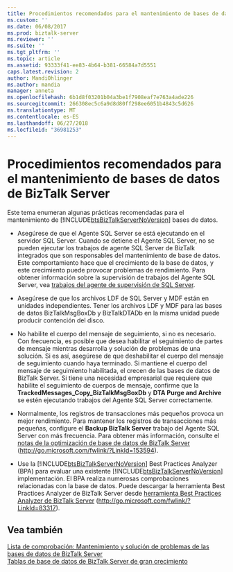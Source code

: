 ```yaml
---
title: Procedimientos recomendados para el mantenimiento de bases de datos de BizTalk Server | Microsoft Docs
ms.custom: ''
ms.date: 06/08/2017
ms.prod: biztalk-server
ms.reviewer: ''
ms.suite: ''
ms.tgt_pltfrm: ''
ms.topic: article
ms.assetid: 93333f41-ee83-4b64-b381-66584a7d5551
caps.latest.revision: 2
author: MandiOhlinger
ms.author: mandia
manager: anneta
ms.openlocfilehash: 6b1d8f03201b04a3be1f7908eaf7e763a4ade226
ms.sourcegitcommit: 266308ec5c6a9d8d80ff298ee6051b4843c5d626
ms.translationtype: MT
ms.contentlocale: es-ES
ms.lasthandoff: 06/27/2018
ms.locfileid: "36981253"
---
```

# <a name="best-practices-for-maintaining-biztalk-server-databases"></a>Procedimientos recomendados para el mantenimiento de bases de datos de BizTalk Server
Este tema enumeran algunas prácticas recomendadas para el mantenimiento de [!INCLUDE[btsBizTalkServerNoVersion](../includes/btsbiztalkservernoversion-md.md)] bases de datos.  
  
- Asegúrese de que el Agente SQL Server se está ejecutando en el servidor SQL Server. Cuando se detiene el Agente SQL Server, no se pueden ejecutar los trabajos de agente SQL Server de BizTalk integrados que son responsables del mantenimiento de base de datos. Este comportamiento hace que el crecimiento de la base de datos, y este crecimiento puede provocar problemas de rendimiento. Para obtener información sobre la supervisión de trabajos del Agente SQL Server, vea [trabajos del agente de supervisión de SQL Server](../technical-guides/monitoring-sql-server-agent-jobs.md).  
  
- Asegúrese de que los archivos LDF de SQL Server y MDF están en unidades independientes. Tener los archivos LDF y MDF para las bases de datos BizTalkMsgBoxDb y BizTalkDTADb en la misma unidad puede producir contención del disco.  
  
- No habilite el cuerpo del mensaje de seguimiento, si no es necesario. Con frecuencia, es posible que desea habilitar el seguimiento de partes de mensaje mientras desarrolla y solución de problemas de una solución. Si es así, asegúrese de que deshabilitar el cuerpo del mensaje de seguimiento cuando haya terminado. Si mantiene el cuerpo del mensaje de seguimiento habilitada, el crecen de las bases de datos de BizTalk Server. Si tiene una necesidad empresarial que requiere que habilite el seguimiento de cuerpos de mensaje, confirme que la **TrackedMessages_Copy_BizTalkMsgBoxDb** y **DTA Purge and Archive** se estén ejecutando trabajos del Agente SQL Server correctamente.  
  
- Normalmente, los registros de transacciones más pequeños provoca un mejor rendimiento. Para mantener los registros de transacciones más pequeñas, configure el **Backup BizTalk Server** trabajo del Agente SQL Server con más frecuencia. Para obtener más información, consulte el [notas de la optimización de base de datos de BizTalk Server](http://go.microsoft.com/fwlink/?LinkId=153594) (http://go.microsoft.com/fwlink/?LinkId=153594).  
  
- Use la [!INCLUDE[btsBizTalkServerNoVersion](../includes/btsbiztalkservernoversion-md.md)] Best Practices Analyzer (BPA) para evaluar una existente [!INCLUDE[btsBizTalkServerNoVersion](../includes/btsbiztalkservernoversion-md.md)] implementación. El BPA realiza numerosas comprobaciones relacionadas con la base de datos. Puede descargar la herramienta Best Practices Analyzer de BizTalk Server desde [herramienta Best Practices Analyzer de BizTalk Server](http://go.microsoft.com/fwlink/?LinkId=83317) (<http://go.microsoft.com/fwlink/?LinkId=83317>).  
  
## <a name="see-also"></a>Vea también  
 [Lista de comprobación: Mantenimiento y solución de problemas de las bases de datos de BizTalk Server](~/technical-guides/checklist-maintaining-and-troubleshooting-biztalk-server-databases.md)   
 [Tablas de base de datos de BizTalk Server de gran crecimiento](../technical-guides/large-growing-biztalk-server-database-tables.md)